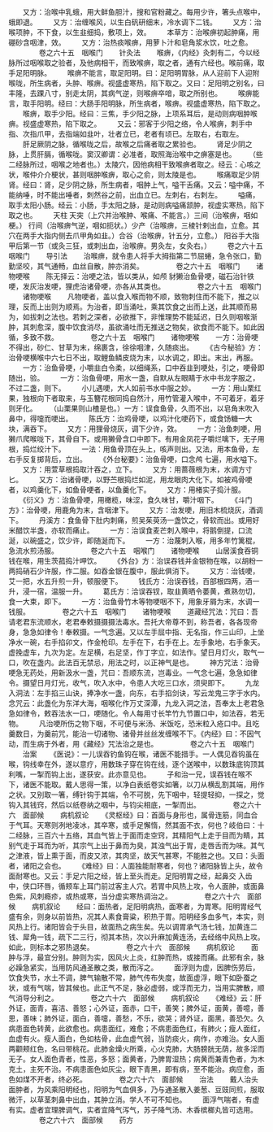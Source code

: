 <!-- { "loadSidebar": true } -->
　　又方：治喉中乳蛾，用大鲜鱼胆汁，搜和官粉藏之。每用少许，箸头点喉中，蛾即退。
　　又方：治缠喉风，以生白矾研细末，冷水调下二钱。
　　又方：治喉项肿，不下食，以生韭细捣，敷项上，效。
　　本草方：治喉痹初起肿痛，用硼砂含咽津，效。
　　又方：治热痰喉痹，用萝卜汁和皂角浆水饮，吐之愈。
　　
　　卷之六十五　咽喉门
　　针灸法
　　喉痹，《内经》灸刺有二，今以经脉所过咽喉取之验者，及他病相干，而致喉痹，取之者，通有六经也。喉前痛，取手足阳明脉。
　　喉痹不能言，取足阳明。曰：足阳明胃脉，从人迎前下人迎附喉咙，所生病者，头肿、喉痹。视盛虚寒热，陷下取之。又曰：足阳明之别名，曰丰隆，去踝八寸，别走太阴，其病气逆，则喉痹卒喑，取之所别也。
　　喉痹能言，取手阳明。经曰：大肠手阳明脉，所生病者，喉痹。视盛虚寒热，陷下取之。
　　喉痹，取手少阳。经曰：三焦，手少阳之脉，上项系耳后，是动则病咽肿喉痹。视盛虚寒热，陷下取之。
　　又云：邪客于少阳之络，令人喉痹，刺手中指、次指爪甲，去指端如韭叶，壮者立已，老者有顷已。左取右，右取左。
　　肝足厥阴之脉，循喉咙之后，故喉之后痛者取之累验也。
　　肾足少阴之脉，上贯肝膈，循喉咙。窦汉卿谓：必准者，取照海治喉中之痹塞是也。
　　（些二经脉所过，咽喉之地者也。）太陵穴，因他病相干致喉痹者取之。经云：心咳之状，喉仲介介梗状，甚则咽肿喉痹，取心之俞，则太陵是也。
　　喉痛取足少阴肾。经曰：肾，足少阴之脉，所生病者，咽肿上气，嗌干舌痛。又云：嗌中痛，不能纳唾，时不能出唾者，刺然谷之前，出血立已。左刺右，右刺左。
　　嗌痛，取手太阳小肠。经云：小肠，手太阳之脉，是动则病嗌痛颔肿，视虚实寒热，陷下取之也。
　　天柱 天突（上穴并治喉肿、喉痛、不能言。）三间（治喉痹，咽如梗。） 行间（治喉痹气逆，咽如扼状。）少产（治喉痹，三棱针剌出血，立愈。其穴在两手大指内侧去爪甲角如韭。）合谷（治喉痹，针五分，立愈。） 阳谷手大指甲后第一节（或灸三狂，或刺出血，治喉痹。男灸左，女灸右。）
　　卷之六十五　咽喉门
　　导引法
　　治喉痹，就令患人将手大拇指第二节屈蜷，急令张口，勤勤坚咬，其气通畅，血丝自散，肿亦消矣。
　　
　　卷之六十五　咽喉门
　　诸物哽喉
　　陈无择云：治哽之法，皆以类从，如颅 豺獭治鱼骨哽，磁石治针铁哽，发灰治发哽，狸虎治诸骨哽，亦各从其类也。
　　
　　卷之六十五　咽喉门
　　诸物哽喉
　　凡物哽者，盖以食入喉而物不顺，致物刺住而不能下，推之以理，反而上出则为顺焉。为治者，即当涌吐，乘其饮食之出而上送，此其顺而易为，如拔刺之法也。若刺之深者，必欲推下，非惟理势不能延迟，日久则咽喉渐肿，其刺愈深，腹中饮食消尽，虽欲涌吐而无推送之物矣，欲食而不能下。如此因循，多致不救。
　　
　　卷之六十五　咽喉门
　　诸物哽喉
　　一方：治骨哽不得出，砂仁、甘草为末，绵裹含，徐徐咽津，久随痰出。
　　《古今秘验》方：治骨哽横喉中六七日不出，取鲤鱼鳞皮烧为末，以水调之，即出。末出，再服。
　　一方：治鱼骨哽，小嚼韭白令柔，以细绳系，口中吞韭到哽处，引之，哽骨即随出，验。
　　一方：治鱼骨哽，用水一盏，自默从左眼睛于水中书龙字服之，不过二盏，则下。
　　小儿遇哽，大人如前书水中服之妙。
　　一方：用山栗红果，独根向下者取来，与玉簪花根同捣自然汁，用竹管灌入喉中，不可着牙，着牙则牙化。
　　（山栗果则山楂是也。）一方：误食鱼骨，久而不出，以皂角末吹入鼻中，得嚏而哽出。
　　陈氏方：治鸡骨哽，以鸡汁化哽药下，或食饧糖一大块，满吞下。
　　又方：用狸骨烧灰，调下少许，效。
　　一方：治鱼刺哽，用獭爪爬喉咙下，其骨自下。或用獭骨含口中即下。有用金凤花子嚼烂噙下，无子用根，捣烂绞汁下。
　　一法：用鱼骨顶在头上，咳声则出。又法，用本鱼骨，左右手反复掷背后，立出。
　　《外台秘要》：治鱼骨哽，口念鸬 七遍，用水嗌下。
　　又方：用萱草根捣取汁吞之，立下。
　　又方：用蔷薇根为末，水调方寸匕。
　　又方：治诸骨哽，以野苎根捣烂如泥，用龙眼肉大化下。如被鸡骨哽者，以鸡羹化下，如鱼骨哽者，以鱼羹化下。
　　又方：用楮实子捣汁服。
　　《衍义》方：治鱼骨哽，用橄榄，味涩，食久味甘，嚼汁咽下。
　　《斗门方》：治骨哽，用鹿角为末，含咽津下。
　　又方：治发哽，用旧木梳烧灰，酒调下。
　　丹溪方：食鱼骨下肚内刺痛，煎吴茱萸汤一盏饮之，骨软而出。或用好米醋饮半盏，亦软而痛止。
　　一方：治误食麦芒刺入喉中，将鹅倒提，口流涎，以碗盛之，饮少许，即随涎而下。
　　一方：治蔑刺入喉，用多年竹篱棍，急流水煎汤服。
　　
　　卷之六十五　咽喉门
　　诸物哽喉
　　山居溪食吞铜钱在喉，用生茨菰捣汁呷饮。
　　《外台》方：治误吞钱并金银物在喉，以胡粉一两捣硝石少许服，作二服。如吞金银在腹中，服此俱消下。
　　又方：治钱哽，艾一把，水五升煎一升，顿服便下。
　　钱氏方：治误吞钱，百部根四两，酒一升，浸一宿，温服一升。
　　葛氏方：洽误吞钗，取韭黄晒令萎黄，煮熟勿切，食一大束，即下。
　　一方：治鱼骨竹木等物哽咽不下，用象牙屑为末，水调一钱服。
　　
　　卷之六十五　咽喉门
　　诸物哽喉
　　道藏经咒法：咒曰：吾请老君东流顺水，老君奉敕摄摄摄法毒水。吾托大帝尊不到，称吾者，各各现帝身，急急如律令！奉敕摄。一气念遍。又以左手屈中指、无名指，作三山印，上坐净水一碗，右手掐卯文，作金枪印。左手在下，右手在上。左手象地，右手象天。虚挽虚车，九次为定。左足横，右足坚，作丁字立，如法作。望日月灯火，取气一口，吹在盏内。此法百无禁忌，用法之时，以正神气是也。
　　神方咒法：治骨哽急无药处，用新汲水一盏，咒曰：吾顺东流，岂毒业。一气念七遍，急急如律令。摄望日月灯光，收气，吹入水中，令患人大吃三口水，须臾即下。
　　九龙入洞法：左手掐三山诀，捧净水一盏，向东，右手掐剑诀，写云龙鬼三字于水内。念咒云：此盏化为东洋大海，咽喉化作万丈深潭，九龙入洞之法，吾奉太上老君急急如律令，敕吞法水一口，哽随化。令人每用寸长竿竹九节置口中，如法吞，若无物。
　　凡治哽所伤之物下咽，不可便与米汤、米饭吃，恐米粒入疮口中。且吃羹数日，为羹前咒，能治一切诸物、诸骨并丝丝发缠喉不下。《内经》曰：不因气动，而生病于外者，用《藏经》咒法治之是也。
　　
　　卷之六十五　咽喉门
　　治案
　　《医说》：一儿误吞钓鱼钩在喉，诸医不能措手。一人偶见吞钩虽在喉，钩线幸在外，遂以意疗，用数珠子穿在钩在线，逐个送喉中，以数珠底钩顶其利嘴，一掣而钩上出，遂获安。此亦意见也。
　　子和治一兄，误吞钱在喉不下，诸医不能取。戴人思得一策，以净白表纸卷实如箸，以刀从横乱割其端，用作 之状。又别取一箸，缚针钩于其端，令不可脱，先下咽中，轻提轻抑，一探之，觉钩入其钱窍，然后以纸卷纳之咽中，与钧尖相底，一掣而出。
　　
　　卷之六十六　面部候
　　病机叙论
　　《灵枢经》曰：首面与身形也，属骨连筋，同血合于气耳。天寒则冽地凌冰，其卒寒，或手足懈惰，然其面不衣，何也？岐伯曰：十二经脉，三百六十五络，其血气皆上于面而走空窍，其精阳气上走于目而为睛，其别气走于耳而为听，其宗气上出于鼻而为臭，其浊气出于胃，走唇舌而为味。其气之津液，皆上熏于面，而皮又浓，其肉坚，故天气甚寒，不能胜之也。又曰：头面者，诸阳之会也。
　　《难经》曰：人面独能耐寒者，何也？诸阳脉皆上头，故令面耐寒也。又云：手足六阳之经，皆上至头而走。足阳明胃之经，起鼻交 入齿中，侠口环唇，循颊车上耳门前过客主人穴。若胃中风热上攻，令人面肿，或面鼻色紫，风刺瘾疹，或热或寒，当分虚实寒热调治之。
　　
　　卷之六十六　面部候
　　病机叙论
　　经曰：面热者，足阳明病热，面寒者，为胃寒。阳明胃经气盛有余，则身以前皆热，况其人素食膏粱，积热于胃。阳明经多血多气，本实，则风热上行。诸阳皆会于头目，故面热之病生矣。先以调胃承气汤七钱，加黄连二钱、犀角一钱，疏下二三行，彻其本热，次以升麻加黄连汤，去经络中风热上攻。如此，则标本之邪热退矣。
　　
　　卷之六十六　面部候
　　病机叙论
　　面肿与浮，最宜分别。肿则为实，因风火上炎，红肿而热，或接而痛。此邪有余，脉必躁急紧实，当用防风通圣散之类，散而泻之。
　　面浮则为虚，因脾伤劳后，饮食失节，水土不调，脾气输散不常，肺气传布失度，故面虚浮，眼下如卧蚕之状，或有气喘，皆其候也。此正气不足，脉必虚弱，或浮而无力，当用实脾散，顺气消导分利之。
　　
　　卷之六十六　面部候
　　病机叙论
　　《难经》云：肝外证，面青，喜洁、善怒；心外证，面赤，口干，善笑；脾外证，面黄，善噫，善思，善味；肺外证，面白，善嚏，善愁，不乐，欲哭；肾外证，面黑，善恐欠。久病患面色转黄，此欲愈也。病患面红，难愈；不病患面色红，有肺火；瘦人面红，血虚有火。瘦人面白，色如枯骨，此血虚气弱，当防痰火，病作，亦难治。女人面两颧颊红色，名曰带桃花。此肺金燥火所乘，心火克肺，大肠膀胱无荫，故多淫而无子。女人面色青者，性恶，多怒；面黄者，乃脾胃湿热；病黄而兼青色者，为木克土，主死不治。不病患面色如灰尘，眼下青黑，即有病，至不能治。病应愈，面色如煤不开者，终必死。
　　
　　卷之六十六　面部候
　　治法
　　戴人治头面肿者，为风乘阳明经也，阳明为气血俱多，乃与通圣散入姜葱、豆豉同煎，服取微汗，以草茎刺鼻中出血，其肿立消。学人不可不知也。
　　面浮气喘者，有虚有实。虚者宜理脾调气，实者宜降气泻气，苏子降气汤、木香槟榔丸皆可选用。
　　
　　卷之六十六　面部候
　　药方
